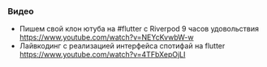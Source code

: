 
### Видео

- Пишем свой клон ютуба на #flutter с Riverpod 9 часов удовольствия https://www.youtube.com/watch?v=NEYcKvwbW-w
- Лайвкодинг с реализацией интерфейса спотифай на flutter https://www.youtube.com/watch?v=4TFbXepOjLI